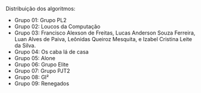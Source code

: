 Distribuição dos algoritmos:

- Grupo 01:	Grupo PL2
- Grupo 02:	Loucos da Computação
- Grupo 03:	Francisco Alexson de Freitas, Lucas Anderson Souza Ferreira, Luan Alves de Paiva, Leônidas Queiroz Mesquita, e Izabel Cristina Leite da Silva.
- Grupo 04:	Os caba lá de casa
- Grupo 05:	Alone
- Grupo 06:	Grupo Elite
- Grupo 07:	Grupo PJT2
- Grupo 08:	GI²
- Grupo 09:	Renegados
